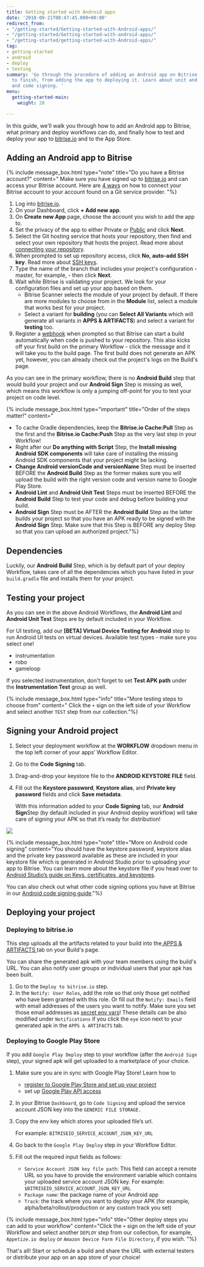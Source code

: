 ```yaml
---
title: Getting started with Android apps
date: '2018-09-21T08:47:45.000+00:00'
redirect_from:
- "/getting-started/Getting-started-with-Android-apps/"
- "/getting-started/Getting-started-with-android-apps/"
- "/getting-started/getting-started-with-Android-apps/"
tag:
- getting-started
- android
- deploy
- testing
summary: 'Go through the procedure of adding an Android app on Bitrise from start
  to finish, from adding the app to deploying it. Learn about unit and UI testing
  and code signing. '
menu:
  getting-started-main:
    weight: 28

---
```

In this guide, we'll walk you through how to add an Android app to Bitrise, what primary and deploy workflows can do, and finally how to test and deploy your app to [bitrise.io](https://www.bitrise.io/) and to the App Store.

## Adding an Android app to Bitrise

{% include message_box.html type="note" title="Do you have a Bitrise account?" content=" Make sure you have signed up to [bitrise.io](https://www.bitrise.io) and can access your Bitrise account. Here are [4 ways](https://devcenter.bitrise.io/getting-started/index#signing-up-to-bitrise) on how to connect your Bitrise account to your account found on a Git service provider. "%}

1. Log into [bitrise.io](https://www.bitrise.io/).
2. On your Dashboard, click **+ Add new app**.
3. On **Create new App** page, choose the account you wish to add the app to.
4. Set the privacy of the app to either Private or [Public](/getting-started/adding-a-new-app/public-apps) and click **Next**.
5. Select the Git hosting service that hosts your repository, then find and select your own repository that hosts the project. Read more about [connecting your repository](/getting-started/adding-a-new-app/connecting-a-repository/).
6. When prompted to set up repository access, click **No, auto-add SSH key**. Read more about [SSH keys](/getting-started/adding-a-new-app/setting-up-ssh-keys/).
7. Type the name of the branch that includes your project's configuration - master, for example, - then click **Next**.
8. Wait while Bitrise is validating your project. We look for your configuration files and set up your app based on them.
   * Bitrise Scanner selects the module of your project by default. If there are more modules to choose from in the **Module** list, select a module that works best for your project.
   * Select a variant for **building** (you can **Select All Variants** which will generate all variants in **APPS & ARTIFACTS**) and select a variant for **testing** too.
9. Register a [webhook](/webhooks/index/) when prompted so that Bitrise can start a build automatically when code is pushed to your repository. This also kicks off your first build on the primary Workflow - click the message and it will take you to the build page. The first build does not generate an APK yet, however, you can already check out the project's logs on the Build's page.

As you can see in the primary workflow, there is no **Android Build** step that would build your project and our **Android Sign** Step is missing as well, which means this workflow is only a jumping off-point for you to test your project on code level.

{% include message_box.html type="important" title="Order of the steps matter!" content="

* To cache Gradle dependencies, keep the **Bitrise.io Cache:Pull** Step as the first and the **Bitrise.io Cache:Push** Step as the very last step in your Workflow!
* Right after our **Do anything with Script** Step, the **Install missing Android SDK components** will take care of installing the missing Android SDK components that your project might be lacking.
* **Change Android versionCode and versionName** Step must be inserted BEFORE the **Android Build** Step as the former makes sure you will upload the build with the right version code and version name to Google Play Store.
* **Android Lint** and **Android Unit Test** Steps must be inserted BEFORE the **Android Build** Step to test your code and debug before building your build.
* **Android Sign** Step must be AFTER the **Android Build** Step as the latter builds your project so that you have an APK ready to be signed with the **Android Sign** Step. Make sure that this Step is BEFORE any deploy Step so that you can upload an authorized project."%}

## Dependencies

Luckily, our **Android Build** Step, which is by default part of your deploy Workflow, takes care of all the dependencies which you have listed in your `build.gradle` file and installs them for your project.

## Testing your project

As you can see in the above Android Workflows, the **Android Lint** and **Android Unit Test** Steps are by default included in your Workflow.

For UI testing, add our **[BETA] Virtual Device Testing for Android** step to run Android UI tests on virtual devices. Available test types - make sure you select one!

* instrumentation
* robo
* gameloop

If you selected instrumentation, don't forget to set **Test APK path** under the **Instrumentation Test** group as well.

{% include message_box.html type="info" title="More testing steps to choose from" content=" Click the `+` sign on the left side of your Workflow and select another `TEST` step from our collection."%}

## Signing your Android project

1. Select your deployment workflow at the **WORKFLOW** dropdown menu in the top left corner of your apps’ Workflow Editor.
2. Go to the **Code Signing** tab.
3. Drag-and-drop your keystore file to the **ANDROID KEYSTORE FILE** field.
4. Fill out the **Keystore password**, **Keystore alias**, and **Private key password** fields and click **Save metadata**.

   With this information added to your **Code Signing** tab, our **Android Sign**Step (by default included in your Android deploy workflow) will take care of signing your APK so that it’s ready for distribution!

![](https://devcenter.bitrise.io/img/keystore.png)

{% include message_box.html type="note" title="More on Android code signing" content="You should have the keystore password, keystore alias and the private key password available as these are included in your keystore file which is generated in Android Studio prior to uploading your app to Bitrise. You can learn more about the keystore file if you head over to [Android Studio’s guide on Keys, certificates, and keystores](https://developer.android.com/studio/publish/app-signing#certificates-keystores).

You can also check out what other code signing options you have at Bitrise in our [Android code signing guide](https://devcenter.bitrise.io/code-signing/android-code-signing/android-code-signing-procedures/)."%}

## Deploying your project

### Deploying to bitrise.io

This step uploads all the artifacts related to your build into the[ APPS & ARTIFACTS ](/builds/build-artifacts-online/)tab on your Build's page.

You can share the generated apk with your team members using the build's URL. You can also notify user groups or individual users that your apk has been built.

1. Go to the `Deploy to bitrise.io` step.
2. In the `Notify: User Roles`, add the role so that only those get notified who have been granted with this role. Or fill out the `Notify: Emails` field with email addresses of the users you want to notify. Make sure you set those email addresses as [secret env vars](/builds/env-vars-secret-env-vars/)! These details can be also modified under `Notifications` if you click the `eye` icon next to your generated apk in the `APPS & ARTIFACTS` tab.

### Deploying to Google Play Store

If you add `Google Play Deploy` step to your workflow (after the `Android Sign` step), your signed apk will get uploaded to a marketplace of your choice.

1. Make sure you are in sync with Google Play Store! Learn how to
   * [register to Google Play Store and set up your project](/tutorials/deploy/android-deployment/#register-to-google-play-store-and-set-up-your-first-project)
   * set up [Google Play API access](/tutorials/deploy/android-deployment/#set-up-google-play-api-access)
2. In your Bitrise `Dashboard`, go to `Code Signing` and upload the service account JSON key into the `GENERIC FILE STORAGE.`
3. Copy the env key which stores your uploaded file’s url.

   For example: `BITRISEIO_SERVICE_ACCOUNT_JSON_KEY_URL`
4. Go back to the `Google Play Deploy` step in your Workflow Editor.
5. Fill out the required input fields as follows:
   * `Service Account JSON key file path`:  This field can accept a remote URL so you have to provide the environment variable which contains your uploaded service account JSON key. For example: `$BITRISEIO_SERVICE_ACCOUNT_JSON_KEY_URL`
   * `Package name`: the package name of your Android app
   * `Track`: the track where you want to deploy your APK (for example, alpha/beta/rollout/production or any custom track you set)

{% include message_box.html type="info" title="Other deploy steps you can add to your workflow" content="Click the `+` sign on the left side of your Workflow and select another `DEPLOY` step from our collection, for example, `Appetize.io deploy` or `Amazon Device Farm File Directory`, if you wish. "%}

That's all! Start or schedule a build and share the URL with external testers or distribute your app on an app store of your choice!